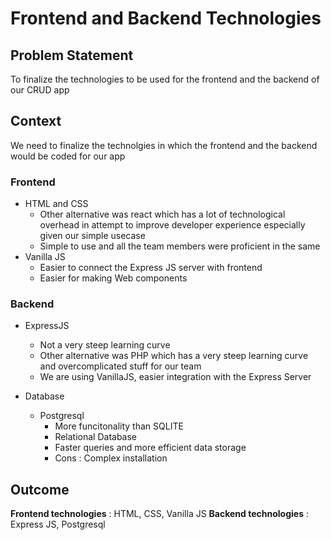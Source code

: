 # Frontend and Backend Technologies

## Problem Statement
To finalize the technologies to be used for the frontend and the backend of our CRUD app

## Context
We need to finalize the technolgies in which the frontend and the backend would be coded for our app

### Frontend
- HTML and CSS
  - Other alternative was react which has a lot of technological overhead in attempt to improve developer experience especially given our simple usecase
  - Simple to use and all the team members were proficient in the same
- Vanilla JS
  - Easier to connect the Express JS server with frontend
  - Easier for making Web components

### Backend
- ExpressJS
  - Not a very steep learning curve
  - Other alternative was PHP which has a very steep learning curve and overcomplicated stuff for our team
  - We are using VanillaJS, easier integration with the Express Server

- Database
  - Postgresql
    - More funcitonality than SQLITE
    - Relational Database
    - Faster queries and more efficient data storage
    - Cons : Complex installation


## Outcome
**Frontend technologies** : HTML, CSS, Vanilla JS
**Backend technologies** : Express JS, Postgresql
